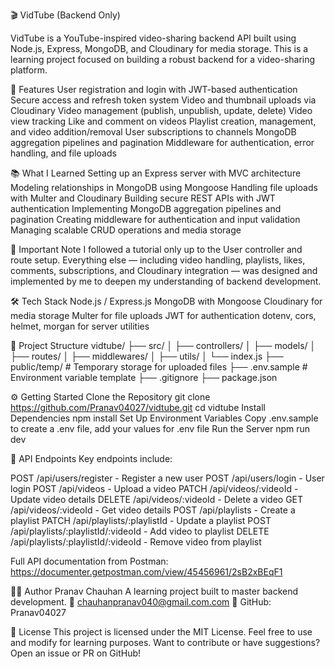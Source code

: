 🎬 VidTube (Backend Only)

VidTube is a YouTube-inspired video-sharing backend API built using Node.js, Express, MongoDB, and Cloudinary for media storage.
This is a learning project focused on building a robust backend for a video-sharing platform.

🚀 Features
User registration and login with JWT-based authentication
Secure access and refresh token system
Video and thumbnail uploads via Cloudinary
Video management (publish, unpublish, update, delete)
Video view tracking
Like and comment on videos
Playlist creation, management, and video addition/removal
User subscriptions to channels
MongoDB aggregation pipelines and pagination
Middleware for authentication, error handling, and file uploads

📚 What I Learned
Setting up an Express server with MVC architecture
Modeling relationships in MongoDB using Mongoose
Handling file uploads with Multer and Cloudinary
Building secure REST APIs with JWT authentication
Implementing MongoDB aggregation pipelines and pagination
Creating middleware for authentication and input validation
Managing scalable CRUD operations and media storage

📌 Important Note
I followed a tutorial only up to the User controller and route setup. 
Everything else — including video handling, playlists, likes, comments, subscriptions, and Cloudinary integration — was designed and implemented by me to deepen my understanding of backend development.

🛠 Tech Stack
Node.js / Express.js
MongoDB with Mongoose
Cloudinary for media storage
Multer for file uploads
JWT for authentication
dotenv, cors, helmet, morgan for server utilities

📁 Project Structure
vidtube/
├── src/
│   ├── controllers/
│   ├── models/
│   ├── routes/
│   ├── middlewares/
│   ├── utils/
│   └── index.js
├── public/temp/  # Temporary storage for uploaded files
├── .env.sample   # Environment variable template
├── .gitignore
├── package.json

⚙️ Getting Started
Clone the Repository
git clone https://github.com/Pranav04027/vidtube.git
cd vidtube
Install Dependencies
npm install
Set Up Environment Variables
Copy .env.sample to create a .env file, add your values for .env file
Run the Server
npm run dev

🧪 API Endpoints
Key endpoints include:

POST /api/users/register - Register a new user
POST /api/users/login - User login
POST /api/videos - Upload a video
PATCH /api/videos/:videoId - Update video details
DELETE /api/videos/:videoId - Delete a video
GET /api/videos/:videoId - Get video details
POST /api/playlists - Create a playlist
PATCH /api/playlists/:playlistId - Update a playlist
POST /api/playlists/:playlistId/:videoId - Add video to playlist
DELETE /api/playlists/:playlistId/:videoId - Remove video from playlist

Full API documentation from Postman:
https://documenter.getpostman.com/view/45456961/2sB2xBEqF1

🧑‍🎓 Author
Pranav Chauhan
A learning project built to master backend development.
📧 chauhanpranav040@gmail.com.com
🐙 GitHub: Pranav04027

📝 License
This project is licensed under the MIT License. Feel free to use and modify for learning purposes.
Want to contribute or have suggestions? Open an issue or PR on GitHub!
